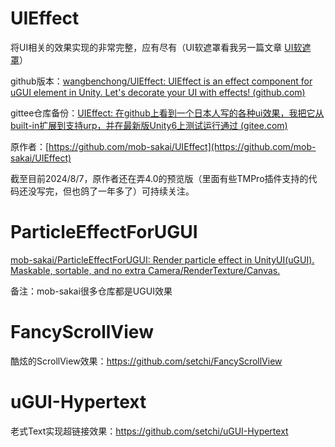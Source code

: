 # UIEffect

将UI相关的效果实现的非常完整，应有尽有（UI软遮罩看我另一篇文章 [UI软遮罩](../Unity/Unity知识外链.md)）

github版本：[wangbenchong/UIEffect: UIEffect is an effect component for uGUI element in Unity. Let's decorate your UI with effects! (github.com)](https://github.com/wangbenchong/UIEffect)

gittee仓库备份：[UIEffect: 在github上看到一个日本人写的各种ui效果，我把它从built-in扩展到支持urp，并在最新版Unity6上测试运行通过 (gitee.com)](https://gitee.com/wangbenchong/uieffect)

原作者：[https://github.com/mob-sakai/UIEffect](https://github.com/mob-sakai/UIEffect)

截至目前2024/8/7，原作者还在弄4.0的预览版（里面有些TMPro插件支持的代码还没写完，但也鸽了一年多了）可持续关注。

# ParticleEffectForUGUI

[mob-sakai/ParticleEffectForUGUI: Render particle effect in UnityUI(uGUI). Maskable, sortable, and no extra Camera/RenderTexture/Canvas.](https://github.com/mob-sakai/ParticleEffectForUGUI)

备注：mob-sakai很多仓库都是UGUI效果

# FancyScrollView

酷炫的ScrollView效果：https://github.com/setchi/FancyScrollView

# uGUI-Hypertext

老式Text实现超链接效果：https://github.com/setchi/uGUI-Hypertext
